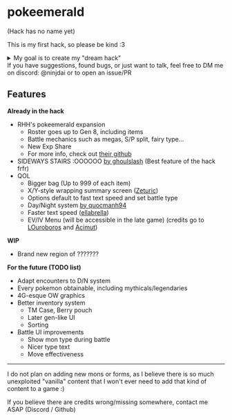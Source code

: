 # pokeemerald
(Hack has no name yet)

This is my first hack, so please be kind :3
<details>
  <summary>My goal is to create my "dream hack"</summary>

  Starting 2021, I started playing a lot of romhacks
  Mid-2022, I discovered Pokemon Unbound, which I have found to be the best romhack I ever played.
  I tried at the time creating a hack, but it was really bad, and more of a test game than a real hack.
  I now have a way better (still bad, but at least I know where to look when changing something lol) understanding of how the C language, GBA, the decomps... work.
  The creation of this hack is heavily inspired by Skeli's Pokemon Unbound. Even though I doubt I will ever come close to reach such a level of romhacking, my main goal is learning romhacking and relateds. If people end up enjoying this, that will be more than I ever wished :')
</details>
If you have suggestions, found bugs, or just want to talk, feel free to DM me on discord: @ninjdai or to open an issue/PR

## Features
**Already in the hack**
- RHH's pokeemerald expansion
    * Roster goes up to Gen 8, including items
    * Battle mechanics such as megas, S/P split, fairy type...
    * New Exp Share
    * For more info, check out [their github](https://github.com/rh-hideout/pokeemerald-expansion)
- SIDEWAYS STAIRS :OOOOOO [by ghoulslash](https://www.pokecommunity.com/showthread.php?p=10175618) (Best feature of the hack frfr)
- QOL
    * Bigger bag (Up to 999 of each item)
    * X/Y-style wrapping summary screen ([Zeturic](https://www.pokecommunity.com/showpost.php?p=10060875&postcount=27))
    * Options default to fast text speed and set battle type
    * Day/Night system [by quocmanh94](https://github.com/quocmanh94/pokeemerald/commit/a0fd237009a1bd1f999e3ab25ca07508985b4435)
    * Faster text speed ([ellabrella](https://www.pokecommunity.com/showpost.php?p=10400198))
    * EV/IV Menu (will be accessible in the late game) (credits go to [LOuroboros](https://github.com/DizzyEggg/pokeemerald/commit/e11dac36d69b09557a63a217caa33c7e11728831) and [Acimut](https://github.com/Acimut/Custom-EV-IV-Display-Screen))

**WIP**
- Brand new region of ???????

**For the future (TODO list)**
- Adapt encounters to D/N system
- Every pokemon obtainable, including mythicals/legendaries
- 4G-esque OW graphics
- Better inventory system
   * TM Case, Berry pouch
   * Later gen-like UI
   * Sorting
- Battle UI improvements
   * Show mon type during battle
   * Nicer type text
   * Move effectiveness


------
I do not plan on adding new mons or forms, as I believe there is so much unexploited "vanilla" content that I won't ever need to add that kind of content to a game :)

If you believe there are credits wrong/missing somewhere, contact me ASAP (Discord / Github)
